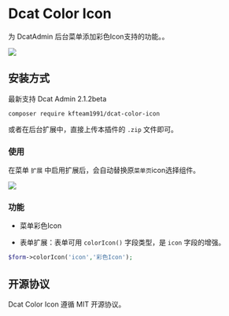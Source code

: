 # Dcat Color Icon

为 DcatAdmin 后台菜单添加彩色Icon支持的功能。。

![](http://cimg.mxrxlb.com/images/f60ea3750a00d12ac4a1a1ffe30f2d50.png)



## 安装方式

最新支持 Dcat Admin 2.1.2beta

`composer require kfteam1991/dcat-color-icon`

或者在后台扩展中，直接上传本插件的 `.zip` 文件即可。

### 使用

在菜单 `扩展` 中启用扩展后，会自动替换原`菜单页`icon选择组件。

![](http://cimg.mxrxlb.com/images/menu-icon.png)
### 功能

- 菜单彩色Icon

- 表单扩展：表单可用 `colorIcon()` 字段类型，是 `icon` 字段的增强。

```PHP
$form->colorIcon('icon','彩色Icon');
```

## 开源协议

Dcat Color Icon 遵循 MIT 开源协议。
